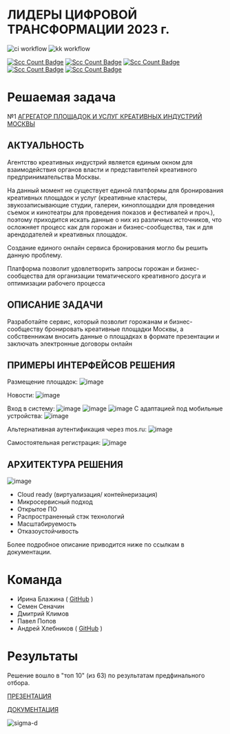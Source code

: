 # ЛИДЕРЫ ЦИФРОВОЙ ТРАНСФОРМАЦИИ 2023 г.

![ci workflow](https://github.com/BasePractice/leaders2023/actions/workflows/ci.yml/badge.svg?branch=main)
![kk workflow](https://github.com/BasePractice/leaders2023/actions/workflows/maven.yml/badge.svg?branch=main)

[![Scc Count Badge](https://sloc.xyz/github/BasePractice/htone-2023/?category=code)](https://github.com/BasePractice/htone-2023/)
[![Scc Count Badge](https://sloc.xyz/github/BasePractice/htone-2023/?category=blanks)](https://github.com/BasePractice/htone-2023/)
[![Scc Count Badge](https://sloc.xyz/github/BasePractice/htone-2023/?category=lines)](https://github.com/BasePractice/htone-2023/)
[![Scc Count Badge](https://sloc.xyz/github/BasePractice/htone-2023/?category=comments)](https://github.com/BasePractice/htone-2023/)
[![Scc Count Badge](https://sloc.xyz/github/BasePractice/htone-2023/?category=cocomo)](https://github.com/BasePractice/htone-2023/)

# Решаемая задача

№1 [АГРЕГАТОР ПЛОЩАДОК И УСЛУГ КРЕАТИВНЫХ ИНДУСТРИЙ МОСКВЫ](https://leaders2023.innoagency.ru/task_1)

## АКТУАЛЬНОСТЬ
Агентство креативных индустрий является единым окном для взаимодействия органов власти и представителей креативного предпринимательства Москвы.

На данный момент не существует единой платформы для бронирования креативных площадок и услуг (креативные кластеры, звукозаписывающие студии, галереи, киноплощадки для проведения съемок и кинотеатры для проведения показов и фестивалей и проч.), поэтому приходится искать данные о них из различных источников, что осложняет процесс как для горожан и бизнес-сообщества, так и для арендодателей и креативных площадок.

Создание единого онлайн сервиса бронирования могло бы решить данную проблему.

Платформа позволит удовлетворить запросы горожан и бизнес-сообщества для организации тематического креативного досуга и оптимизации рабочего процесса

## ОПИСАНИЕ ЗАДАЧИ
Разработайте сервис, который позволит горожанам и бизнес-сообществу бронировать креативные площадки Москвы, а собственникам вносить данные о площадках в формате презентации и заключать электронные договоры онлайн

## ПРИМЕРЫ ИНТЕРФЕЙСОВ РЕШЕНИЯ

Размещение площадок:
![image](https://github.com/BasePractice/htone-2023/assets/46163949/abf7a217-00d9-4bc0-bfc9-ae8a10b73076)

Новости:
![image](https://github.com/BasePractice/htone-2023/assets/46163949/ab4c98ae-de36-4822-9957-eeb1f61a553e)


Вход в систему:
![image](https://github.com/BasePractice/htone-2023/assets/46163949/78545c56-774a-4dc4-82d8-30eed1f467e6)
![image](https://github.com/BasePractice/htone-2023/assets/46163949/9ce56ec1-0bb6-4e24-bd47-d3c91b952a17)
![image](https://github.com/BasePractice/htone-2023/assets/46163949/5ce386dd-5075-4fc4-a1f7-6474d5406979)
С адаптацией под мобильные устройства:
![image](https://github.com/BasePractice/htone-2023/assets/46163949/bbc2c9d8-5443-4b8e-b814-604b7bfdc0ca)


Альтернативная аутентификация через mos.ru:
![image](https://github.com/BasePractice/htone-2023/assets/46163949/344c8672-1468-4277-8633-62f39c402fa6)


Самостоятельная регистрация:
![image](https://github.com/BasePractice/htone-2023/assets/46163949/2dae26b7-6e3c-4004-b4e4-4df34b571fc0)

## АРХИТЕКТУРА РЕШЕНИЯ
![image](https://github.com/BasePractice/htone-2023/assets/46163949/1ae5c41d-cbac-4239-95d8-faaff6901975)
- Cloud ready (виртуализация/ контейнеризация)
- Микросервисный подход
- Открытое ПО 
- Распространенный стэк технологий
- Масштабируемость 
- Отказоустойчивость

Более подробное описание приводится ниже по ссылкам в документации.

# Команда

- Ирина Блажина ( [GitHub](https://github.com/Archi-Blair) )
- Семен Сеначин
- Дмитрий Климов
- Павел Попов
- Андрей Хлебников ( [GitHub](https://github.com/Pastor) ) 

# Результаты

Решение вошло в "топ 10" (из 63) по результатам предфинального отбора.

[ПРЕЗЕНТАЦИЯ](docs/Презентация%20Sigma%20100623_v1_2.pptx)

[ДОКУМЕНТАЦИЯ](docs/Документация%2001.АКИ_Sigma%20v1.docx)

![sigma-d](https://github.com/BasePractice/htone-2023/assets/46163949/d761c3c1-7f4f-4ea6-b4dd-9ff20af09455)
